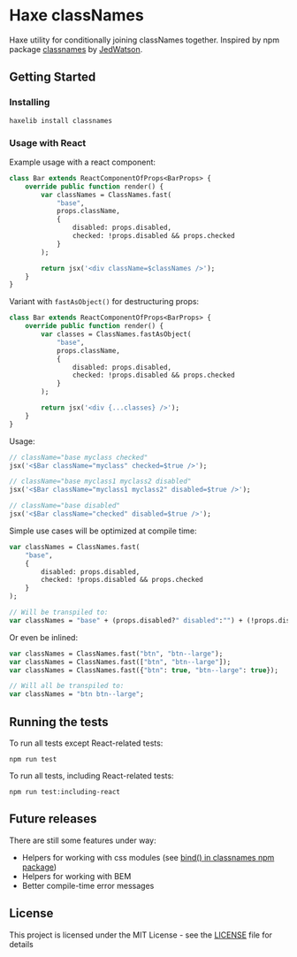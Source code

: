 # Haxe classNames

Haxe utility for conditionally joining classNames together.
Inspired by npm package [classnames](https://github.com/JedWatson/classnames) by [JedWatson](https://github.com/JedWatson/classnames).

## Getting Started

### Installing

```
haxelib install classnames
```

### Usage with React

Example usage with a react component:

```haxe
class Bar extends ReactComponentOfProps<BarProps> {
	override public function render() {
		var classNames = ClassNames.fast(
			"base",
			props.className,
			{
				disabled: props.disabled,
				checked: !props.disabled && props.checked
			}
		);

		return jsx('<div className=$classNames />');
	}
}
```

Variant with `fastAsObject()` for destructuring props:
```haxe
class Bar extends ReactComponentOfProps<BarProps> {
	override public function render() {
		var classes = ClassNames.fastAsObject(
			"base",
			props.className,
			{
				disabled: props.disabled,
				checked: !props.disabled && props.checked
			}
		);

		return jsx('<div {...classes} />');
	}
}
```

Usage:
```haxe
// className="base myclass checked"
jsx('<$Bar className="myclass" checked=$true />');

// className="base myclass1 myclass2 disabled"
jsx('<$Bar className="myclass1 myclass2" disabled=$true />');

// className="base disabled"
jsx('<$Bar className="checked" disabled=$true />');
```

Simple use cases will be optimized at compile time:
```haxe
var classNames = ClassNames.fast(
	"base",
	{
		disabled: props.disabled,
		checked: !props.disabled && props.checked
	}
);

// Will be transpiled to:
var classNames = "base" + (props.disabled?" disabled":"") + (!props.disabled && props.checked?" checked":"");
```

Or even be inlined:
```haxe
var classNames = ClassNames.fast("btn", "btn--large");
var classNames = ClassNames.fast(["btn", "btn--large"]);
var classNames = ClassNames.fast({"btn": true, "btn--large": true});

// Will all be transpiled to:
var classNames = "btn btn--large";
```

## Running the tests

To run all tests except React-related tests:
```
npm run test
```

To run all tests, including React-related tests:
```
npm run test:including-react
```

## Future releases

There are still some features under way:
* Helpers for working with css modules (see [bind() in classnames npm package](https://github.com/JedWatson/classnames#alternate-bind-version-for-css-modules))
* Helpers for working with BEM
* Better compile-time error messages

## License

This project is licensed under the MIT License - see the [LICENSE](LICENSE) file for details

